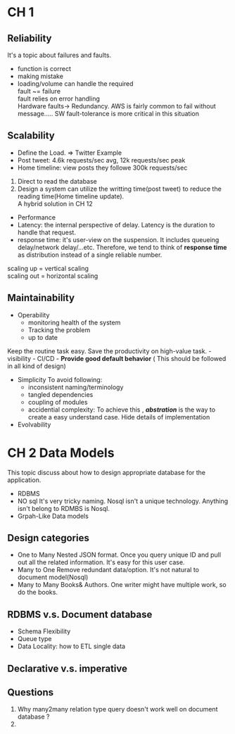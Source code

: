 
# CH 1  

## Reliability  

It's a topic about failures and faults.  
- function is correct  
- making mistake  
- loading/volume can handle the required  
fault ~= failure  
fault relies on error handling  
Hardware faults-> Redundancy. AWS is fairly common to fail without message..... SW fault-tolerance is more critical in this situation  

## Scalability  
- Define the Load. => Twitter Example  
- Post tweet: 4.6k requests/sec avg, 12k requests/sec peak  
- Home timeline: view posts they followe 300k requests/sec  
1) Direct to read the database  
2) Design a system can utilize the writting time(post tweet) to reduce the reading time(Home timeline update).  
A hybrid solution in CH 12  
- Performance  
- Latency: the internal perspective of delay. Latency is the duration to handle that request.  
- response time: it's user-view on the suspension. It includes queueing delay/network delay/...etc. Therefore, we tend to think of **response time** as distribution instead of a single reliable number.  
  

scaling up = vertical scaling  
scaling out = horizontal scaling  
  

## Maintainability  

- Operability
	- monitoring health of the system
	- Tracking the problem
	- up to date

Keep the routine task easy. Save the productivity on high-value task. 
	- visibility
	- CI/CD
	- **Provide good default behavior** ( This should be followed in all kind of design)
- Simplicity
	To avoid following:
	- inconsistent naming/terminology
	- tangled dependencies
	- coupling of modules
	- accidential complexity: To achieve this , ***abstration*** is the way to create a easy understand case. Hide details of implementation
- Evolvability
# CH 2 Data Models
This topic discuss about how to design appropriate database for the application.

- RDBMS
- NO sql
	It's very tricky naming. Nosql isn't a unique technology. Anything isn't belong to RDMBS is Nosql.
- Grpah-Like Data models

## Design categories 
- One to Many
	Nested JSON format. Once you query unique ID and pull out all the related information. It's easy for this user case.
- Many to One
	Remove redundant data/option.  It's not natural to document model(Nosql)
- Many to Many
	Books& Authors. One writer might have multiple work, so do the books. 

## RDBMS v.s. Document database
- Schema Flexibility
- Queue type
- Data Locality: how to ETL single data

## Declarative v.s. imperative
## Questions
1. Why many2many relation type query doesn't work well on document database ?
2. 
<!--stackedit_data:
eyJoaXN0b3J5IjpbLTEzMzY3MDUxNTIsLTE0NTA0ODA0NjgsMT
MzNjYwMjg4OCwyMTM2NDI2NTUyLC0xNDE3NTI5NzYwLDI4NDgw
NTg3NywtMTY0ODE4NDUwMiwxODIxMDAyMzc2LC0xMjI3MjIwND
Q1LDE0NjEyMDg4LDM2MDU5MjEwNiwtMjEzNzYzMjA3MCwzNDI3
NTM1MjMsMzAzNjIyNTc2LDE5MDY4MTUwMjcsLTE1ODAzNDY4MD
QsNDMxOTk3NTA3LDI0MzQxODIzMywzMTI4Nzg2MDgsLTM4NzM2
NDYxOF19
-->